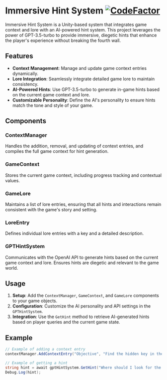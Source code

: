 # Immersive Hint System [![CodeFactor](https://www.codefactor.io/repository/github/kalfadda/immersivehintsystem/badge)](https://www.codefactor.io/repository/github/kalfadda/immersivehintsystem)

Immersive Hint System is a Unity-based system that integrates game context and lore with an AI-powered hint system. This project leverages the power of GPT-3.5-turbo to provide immersive, diegetic hints that enhance the player's experience without breaking the fourth wall.

## Features

- **Context Management**: Manage and update game context entries dynamically.
- **Lore Integration**: Seamlessly integrate detailed game lore to maintain consistency.
- **AI-Powered Hints**: Use GPT-3.5-turbo to generate in-game hints based on the current game context and lore.
- **Customizable Personality**: Define the AI's personality to ensure hints match the tone and style of your game.

## Components

### ContextManager

Handles the addition, removal, and updating of context entries, and compiles the full game context for hint generation.

### GameContext

Stores the current game context, including progress tracking and contextual values.

### GameLore

Maintains a list of lore entries, ensuring that all hints and interactions remain consistent with the game's story and setting.

### LoreEntry

Defines individual lore entries with a key and a detailed description.

### GPTHintSystem

Communicates with the OpenAI API to generate hints based on the current game context and lore. Ensures hints are diegetic and relevant to the game world.

## Usage

1. **Setup**: Add the `ContextManager`, `GameContext`, and `GameLore` components to your game objects.
2. **Configuration**: Customize the AI personality and API settings in the `GPTHintSystem`.
3. **Integration**: Use the `GetHint` method to retrieve AI-generated hints based on player queries and the current game state.

## Example

```csharp
// Example of adding a context entry
contextManager.AddContextEntry("Objective", "Find the hidden key in the forest", 25.0f);

// Example of getting a hint
string hint = await gptHintSystem.GetHint("Where should I look for the key?");
Debug.Log(hint);
